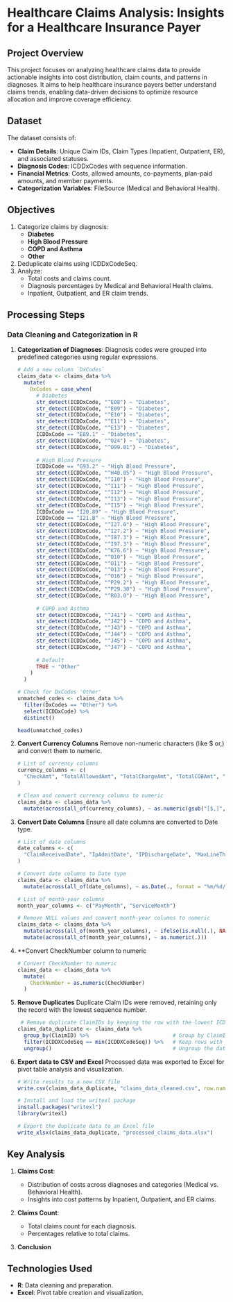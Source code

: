 # Healthcare Claims Analysis: Insights for a Healthcare Insurance Payer
## Project Overview
This project focuses on analyzing healthcare claims data to provide actionable insights into cost distribution, claim counts, and patterns in diagnoses. It aims to help healthcare insurance payers better understand claims trends, enabling data-driven decisions to optimize resource allocation and improve coverage efficiency.
## Dataset
The dataset consists of:
- **Claim Details**: Unique Claim IDs, Claim Types (Inpatient, Outpatient, ER), and associated statuses.
- **Diagnosis Codes**: ICDDxCodes with sequence information.
- **Financial Metrics**: Costs, allowed amounts, co-payments, plan-paid amounts, and member payments.
- **Categorization Variables**: FileSource (Medical and Behavioral Health).
## Objectives
1. Categorize claims by diagnosis:
   - **Diabetes**
   - **High Blood Pressure**
   - **COPD and Asthma**
   - **Other**
2. Deduplicate claims using ICDDxCodeSeq.
3. Analyze:
   - Total costs and claims count.
   - Diagnosis percentages by Medical and Behavioral Health claims.
   - Inpatient, Outpatient, and ER claim trends.
## Processing Steps
### Data Cleaning and Categorization in R
1. **Categorization of Diagnoses**:
   Diagnosis codes were grouped into predefined categories using regular expressions.
   ```r
   # Add a new column `DxCodes`
   claims_data <- claims_data %>%
     mutate(
       DxCodes = case_when(
         # Diabetes
         str_detect(ICDDxCode, "^E08") ~ "Diabetes",
         str_detect(ICDDxCode, "^E09") ~ "Diabetes",
         str_detect(ICDDxCode, "^E10") ~ "Diabetes",
         str_detect(ICDDxCode, "^E11") ~ "Diabetes",
         str_detect(ICDDxCode, "^E13") ~ "Diabetes",
         ICDDxCode == "E89.1" ~ "Diabetes",
         str_detect(ICDDxCode, "^O24") ~ "Diabetes",
         str_detect(ICDDxCode, "^O99.81") ~ "Diabetes",
         
         # High Blood Pressure
         ICDDxCode == "G93.2" ~ "High Blood Pressure",
         str_detect(ICDDxCode, "^H40.05") ~ "High Blood Pressure",
         str_detect(ICDDxCode, "^I10") ~ "High Blood Pressure",
         str_detect(ICDDxCode, "^I11") ~ "High Blood Pressure",
         str_detect(ICDDxCode, "^I12") ~ "High Blood Pressure",
         str_detect(ICDDxCode, "^I13") ~ "High Blood Pressure",
         str_detect(ICDDxCode, "^I15") ~ "High Blood Pressure",
         ICDDxCode == "I20.89" ~ "High Blood Pressure",
         ICDDxCode == "I21.B" ~ "High Blood Pressure",
         str_detect(ICDDxCode, "^I27.0") ~ "High Blood Pressure",
         str_detect(ICDDxCode, "^I27.2") ~ "High Blood Pressure",
         str_detect(ICDDxCode, "^I87.3") ~ "High Blood Pressure",
         str_detect(ICDDxCode, "^I97.3") ~ "High Blood Pressure",
         str_detect(ICDDxCode, "^K76.6") ~ "High Blood Pressure",
         str_detect(ICDDxCode, "^O10") ~ "High Blood Pressure",
         str_detect(ICDDxCode, "^O11") ~ "High Blood Pressure",
         str_detect(ICDDxCode, "^O13") ~ "High Blood Pressure",
         str_detect(ICDDxCode, "^O16") ~ "High Blood Pressure",
         str_detect(ICDDxCode, "^P29.2") ~ "High Blood Pressure",
         str_detect(ICDDxCode, "^P29.30") ~ "High Blood Pressure",
         str_detect(ICDDxCode, "^R03.0") ~ "High Blood Pressure",
         
         # COPD and Asthma
         str_detect(ICDDxCode, "^J41") ~ "COPD and Asthma",
         str_detect(ICDDxCode, "^J42") ~ "COPD and Asthma",
         str_detect(ICDDxCode, "^J43") ~ "COPD and Asthma",
         str_detect(ICDDxCode, "^J44") ~ "COPD and Asthma",
         str_detect(ICDDxCode, "^J45") ~ "COPD and Asthma",
         str_detect(ICDDxCode, "^J47") ~ "COPD and Asthma",
         
         # Default
         TRUE ~ "Other"
       )
     )

   # Check for DxCodes 'Other'
   unmatched_codes <- claims_data %>%
     filter(DxCodes == "Other") %>%
     select(ICDDxCode) %>%
     distinct()

   head(unmatched_codes)
2. **Convert Currency Columns**
   Remove non-numeric characters (like $ or,) and convert them to numeric.
   ```r
   # List of currency columns
   currency_columns <- c(
     "CheckAmt", "TotalAllowedAmt", "TotalChargeAmt", "TotalCOBAmt", "TotalCoPayAmt", "TotalDeductibleAmt", "TotalPaidAllowedAmt", "TotalPaidCOBAmt", "TotalPlanPaidAmt", "TotalMemPayAmt"
   )

   # Clean and convert currency columns to numeric
   claims_data <- claims_data %>%
     mutate(across(all_of(currency_columns), ~ as.numeric(gsub("[$,]", "", .))))      
   
3. **Convert Date Columns**
   Ensure all date columns are converted to Date type.
   ```r
   # List of date columns
   date_columns <- c(
     "ClaimReceivedDate", "IpAdmitDate", "IPDischargeDate", "MaxLineThruDate", "MinLineFromDate", "OriginalEOBDate", "PayDate", "ServiceDate"
   )

   # Convert date columns to Date type
   claims_data <- claims_data %>%
     mutate(across(all_of(date_columns), ~ as.Date(., format = "%m/%d/%y")))

   # List of month-year columns
   month_year_columns <- c("PayMonth", "ServiceMonth")

   # Remove NULL values and convert month-year columns to numeric
   claims_data <- claims_data %>%
     mutate(across(all_of(month_year_columns), ~ ifelse(is.null(.), NA, .))) %>%
     mutate(across(all_of(month_year_columns), ~ as.numeric(.)))

4. **Convert CheckNumber column to numeric
   ```r
   # Convert CheckNumber to numeric
   claims_data <- claims_data %>%
     mutate(
       CheckNumber = as.numeric(CheckNumber)
     )
5. **Remove Duplicates**
   Duplicate Claim IDs were removed, retaining only the record with the lowest sequence number.
   ```r
    # Remove duplicate ClaimIDs by keeping the row with the lowest ICDDxCodeSeq
   claims_data_duplicate <- claims_data %>%
     group_by(ClaimID) %>%                           # Group by ClaimID
     filter(ICDDXCodeSeq == min(ICDDXCodeSeq)) %>%   # Keep rows with the minimum sequence
     ungroup()                                       # Ungroup the data

6. **Export data to CSV and Excel**
   Processed data was exported to Excel for pivot table analysis and visualization.
   ```r
   # Write results to a new CSV file
   write.csv(claims_data_duplicate, "claims_data_cleaned.csv", row.names = FALSE)

   # Install and load the writexl package
   install.packages("writexl")
   library(writexl)

   # Export the duplicate data to an Excel file
   write_xlsx(claims_data_duplicate, "processed_claims_data.xlsx")

## Key Analysis
1. **Claims Cost**:
   - Distribution of costs across diagnoses and categories (Medical vs. Behavioral Health).
   - Insights into cost patterns by Inpatient, Outpatient, and ER claims.

2. **Claims Count**:
   - Total claims count for each diagnosis.
   - Percentages relative to total claims.

3. **Conclusion**
   
## Technologies Used
- **R**: Data cleaning and preparation.
- **Excel**: Pivot table creation and visualization.





